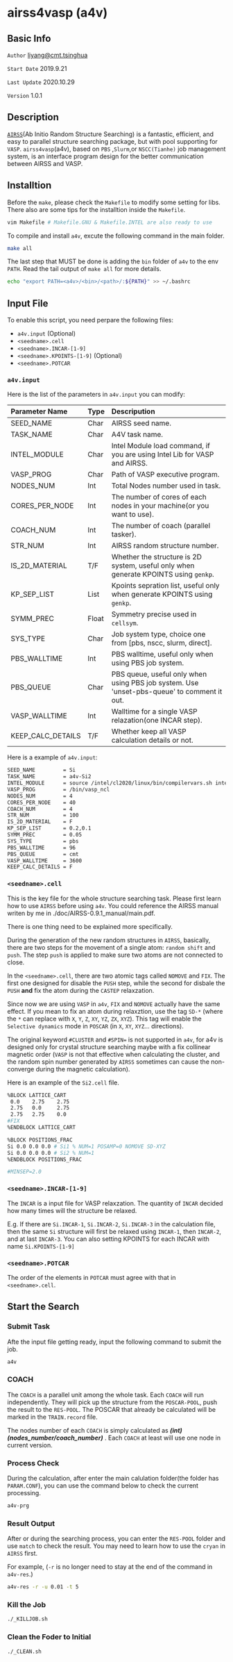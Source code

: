 # airss4vasp (a4v)

## Basic Info

`Author` liyang@cmt.tsinghua

`Start Date` 2019.9.21

`Last Update` 2020.10.29

`Version` 1.0.1

## Description

[`AIRSS`](https://www.mtg.msm.cam.ac.uk/Codes/AIRSS)(Ab Initio Random Structure Searching) is a fantastic, efficient, and easy to parallel structure searching package, but with pool supporting for `VASP`. `airss4vasp`(a4v), based on `PBS` ,`Slurm`,or `NSCC(Tianhe)` job management system, is an interface program design for the better communication between AIRSS and VASP.

## Installtion

Before the `make`, please check the `Makefile` to modify some setting for libs. There also are some tips for the installtion inside the `Makefile`.

```bash
vim Makefile # Makefile.GNU & Makefile.INTEL are also ready to use
```

To compile and install `a4v`, excute the following command in the main folder.

```bash
make all
```

The last step that MUST be done is adding the `bin` folder of `a4v` to the env `PATH`. Read the tail output of `make all` for more details.

```bash
echo "export PATH=<a4v>/<bin>/<path>/:${PATH}" >> ~/.bashrc
```

## Input File
  
To enable this script, you need perpare the following files:

- `a4v.input` (Optional)
- `<seedname>.cell`
- `<seedname>.INCAR-[1-9]`
- `<seedname>.KPOINTS-[1-9]` (Optional)
- `<seedname>.POTCAR`

### `a4v.input`

Here is the list of the parameters in `a4v.input` you can modify:

Parameter Name | Type | Descripution 
:-|:-|:-
SEED_NAME         | Char  | AIRSS seed name.
TASK_NAME         | Char  | A4V task name.
INTEL_MODULE      | Char  | Intel Module load command, if you are using Intel Lib for VASP and AIRSS.
VASP_PROG         | Char  | Path of VASP executive program.
NODES_NUM         | Int   | Total Nodes number used in task.
CORES_PER_NODE    | Int   | The number of cores of each nodes in your machine(or you want to use).
COACH_NUM         | Int   | The number of coach (parallel tasker).
STR_NUM           | Int   | AIRSS random structure number. 
IS_2D_MATERIAL    | T/F   | Whether the structure is 2D system, useful only when generate KPOINTS using `genkp`.
KP_SEP_LIST       | List  | Kpoints sepration list, useful only when generate KPOINTS using `genkp`.
SYMM_PREC         | Float | Symmetry precise used in `cellsym`.
SYS_TYPE          | Char  | Job system type, choice one from [pbs, nscc, slurm, direct].
PBS_WALLTIME      | Int   | PBS walltime, useful only when using PBS job system.
PBS_QUEUE         | Char  | PBS queue, useful only when using PBS job system. Use 'unset-pbs-queue' to comment it out.
VASP_WALLTIME     | Int   | Walltime for a single VASP relazation(one INCAR step).
KEEP_CALC_DETAILS | T/F   | Whether keep all VASP calculation details or not.

Here is a example of `a4v.input`:
```bash
SEED_NAME         = Si
TASK_NAME         = a4v-Si2
INTEL_MODULE      = source /intel/cl2020/linux/bin/compilervars.sh intel64 
VASP_PROG         = /bin/vasp_ncl
NODES_NUM         = 4
CORES_PER_NODE    = 40
COACH_NUM         = 4
STR_NUM           = 100
IS_2D_MATERIAL    = F
KP_SEP_LIST       = 0.2,0.1
SYMM_PREC         = 0.05
SYS_TYPE          = pbs
PBS_WALLTIME      = 96
PBS_QUEUE         = cmt
VASP_WALLTIME     = 3600
KEEP_CALC_DETAILS = F

```

### `<seedname>.cell`

This is the key file for the whole structure searching task. Please first learn how to use `AIRSS` before using `a4v`. You could reference the AIRSS manual writen by me in ./doc/AIRSS-0.9.1_manual/main.pdf.

There is one thing need to be explained more specifically.

During the generation of the new random structures in `AIRSS`, basically, there are two steps for the movement of a single atom: `random shift` and `push`. The step `push` is applied to make sure two atoms are not connected to close.

In the `<seedname>.cell`, there are two atomic tags called `NOMOVE` and `FIX`. The first one designed for disable the `PUSH` step, while the second for disbale the `PUSH` **and** fix the atom during the `CASTEP` relaxzation.

Since now we are using `VASP` in `a4v`, `FIX` and `NOMOVE` actually have the same effect. If you mean to fix an atom during relaxztion, use the tag `SD-*` (where the `*` can replace with `X`, `Y`, `Z`, `XY`, `YZ`, `ZX`, `XYZ`). This tag will enable the `Selective dynamics` mode in `POSCAR` (in `X`, `XY`, `XYZ`... directions).

The original keyword `#CLUSTER` and `#SPIN=` is not supported in `a4v`, for a4v is designed only for crystal structure searching maybe with a fix collinear magnetic order (`VASP` is not that 
effective when calculating the cluster, and the random spin number generated by `AIRSS` sometimes can cause the non-converge during the magnetic calculation). 

Here is an example of the `Si2.cell` file.

```bash
%BLOCK LATTICE_CART
 0.0    2.75    2.75
 2.75   0.0     2.75
 2.75   2.75    0.0
#FIX
%ENDBLOCK LATTICE_CART

%BLOCK POSITIONS_FRAC
Si 0.0 0.0 0.0 # Si1 % NUM=1 POSAMP=0 NOMOVE SD-XYZ
Si 0.0 0.0 0.0 # Si2 % NUM=1
%ENDBLOCK POSITIONS_FRAC

#MINSEP=2.0
```

### `<seedname>.INCAR-[1-9]`

The `INCAR` is a input file for VASP relaxzation. The quantity of `INCAR` decided how many times will the structure be relaxed.

E.g. If there are `Si.INCAR-1`, `Si.INCAR-2`, `Si.INCAR-3` in the calculation file, then the same `Si` structure will first be relaxed using `INCAR-1`, then `INCAR-2`, and at last `INCAR-3`. You can also setting KPOINTS for each INCAR with name `Si.KPOINTS-[1-9]`

### `<seedname>.POTCAR`

The order of the elements in `POTCAR` must agree with that in `<seedname>.cell`.

## Start the Search

### Submit Task

Afte the input file getting ready, input the following command to submit the job.

```bash
a4v
```

### COACH

The `COACH` is a parallel unit among the whole task. Each `COACH` will run independently. They will pick up the structure from the `POSCAR-POOL`, push the result to the `RES-POOL`. The POSCAR that already be calculated will be marked in the `TRAIN.record` file.

The nodes number of each `COACH` is simply calculated as ***(int)(nodes_number/coach_number)*** . Each `COACH` at least will use one node in current version.

### Process Check

During the calculation, after enter the main calulation folder(the folder has `PARAM.CONF`), you can use the command below to check the current processing.

```bash
a4v-prg
```

### Result Output

After or during the searching process, you can enter the `RES-POOL` folder and use `match` to check the result. You may need to learn how to use the `cryan` in `AIRSS` first.

For example, (`-r` is no longer need to stay at the end of the command in `a4v-res`.)

```bash
a4v-res -r -u 0.01 -t 5
```

### Kill the Job

```bash
./_KILLJOB.sh
```

### Clean the Foder to Initial

```bash
./_CLEAN.sh
```
